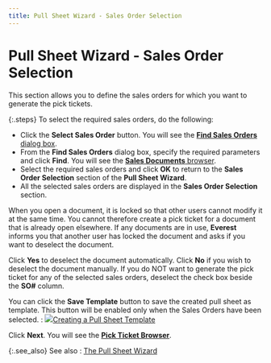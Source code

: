 ```yaml
---
title: Pull Sheet Wizard - Sales Order Selection
---
```


# Pull Sheet Wizard - Sales Order Selection


This section allows you to define the sales orders  for which you want to generate the pick tickets.


{:.steps}
To select the required sales orders, do the  following:

- Click the **Select Sales Order** button. You will  see the [**Find 
 Sales Orders** dialog box]({{site.sp_baseurl}}/sales-docs/ordr-ff/create-a-pull-sheet/wizard/so-selection/find-so-dlg/find-so-dlg/the_find_sales_orders_dialog_box.html).
- From the **Find Sales Orders** dialog box, specify  the required parameters and click **Find**.  You will see the [**Sales Documents** browser]({{site.sp_baseurl}}/sales-docs/ordr-ff/create-a-pull-sheet/wizard/so-selection/sales_documents_browser_pick_ticket_wizard.html).
- Select the  required sales orders and click **OK** to  return to the **Sales Order Selection** section  of the **Pull Sheet Wizard**.
- All the selected  sales orders are displayed in the **Sales 
 Order Selection** section.



When you open a document, it is locked so that other users cannot modify  it at the same time. You cannot therefore create a pick ticket for a document  that is already open elsewhere. If any documents are in use, **Everest**  informs you that another user has locked the document and asks if you  want to deselect  the document.


Click **Yes** to deselect  the document automatically. Click **No** if you wish to deselect  the document manually. If you do NOT want to generate the pick ticket  for any of the selected sales orders, deselect  the check box beside the **SO#**  column.


You can click the **Save Template**  button to save the created pull sheet as template. This button will be  enabled only when the Sales Orders have been selected.
: ![]({{site.sp_baseurl}}/img/lens.gif)[Creating  a Pull Sheet Template]({{site.sp_baseurl}}/sales-docs/ordr-ff/create-a-pull-sheet/creating_a_pull_sheet_temp_pick_ticket_wizard.html)


Click **Next**.  You will see the [**Pick Ticket Browser**]({{site.sp_baseurl}}/sales-docs/ordr-ff/create-a-pull-sheet/wizard/pick-ticket-preview-browser/pick_ticket_browser_pick_ticket_wizard.html).


{:.see_also}
See also
: [The Pull Sheet  Wizard]({{site.sp_baseurl}}/sales-docs/ordr-ff/create-a-pull-sheet/wizard/the_pull_sheet_wizard.html)
